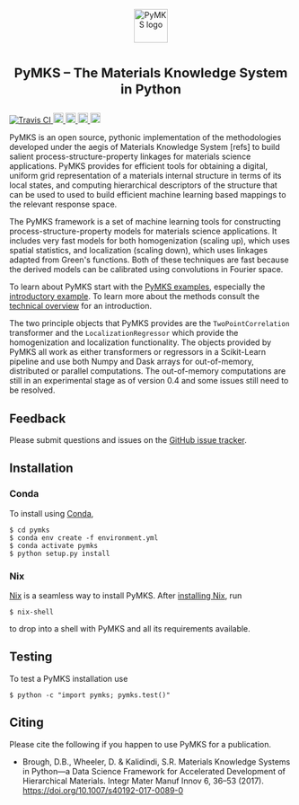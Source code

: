 <p align="center">
<img src="https://raw.githubusercontent.com/materialsinnovation/pymks/master/doc/pymks_logo.ico"
     height="60"
     alt="PyMKS logo"
     class="inline">
</p>

<h1> <p align="center"><sup><strong>
PyMKS &ndash; The Materials Knowledge System in Python
</strong></sup></p>
</h1>

<a href="https://travis-ci.org/materialsinnovation/pymks" target="_blank">
<img src="https://api.travis-ci.org/materialsinnovation/pymks.svg"
alt="Travis CI">
</a>
<a href="https://github.com/materialsinnovation/pymks/blob/master/LICENSE.md">
<img src="https://img.shields.io/badge/license-mit-blue.svg" alt="License" height="18">
</a>
<a href="http://pymks.readthedocs.io/en/latest/?badge=latest">
<img src="https://readthedocs.org/projects/pymks/badge/?version=latest" alt="Documentation Status" height="18">
</a>
<a href="https://pypi.python.org/pypi/pymks">
<img src="https://badge.fury.io/py/pymks.svg" alt="PyPI version" height="18">
</a>
<a href="https://circleci.com/gh/materialsinnovation/pymks">
<img src="https://circleci.com/gh/materialsinnovation/pymks.svg?style=shield" alt="Circle CI" height="18">
</a>


PyMKS is an open source, pythonic implementation of the methodologies 
developed under the aegis of Materials Knowledge System [refs] to build salient 
process-structure-property linkages for materials science applications.
PyMKS provides for efficient tools for obtaining a digital, uniform grid representation 
of a materials internal structure in terms of its local states, and computing hierarchical 
descriptors of the structure that can be used to used to build efficient machine 
learning based mappings to the relevant response space.

The PyMKS framework is a set of machine learning tools for
constructing process-structure-property models for materials science
applications. It includes very fast models for both homogenization
(scaling up), which uses spatial statistics, and localization (scaling
down), which uses linkages adapted from Green's functions. Both of
these techniques are fast because the derived models can be calibrated
using convolutions in Fourier space.

To learn about PyMKS start with the [PyMKS examples](./index.ipynb),
especially the [introductory example](notebooks/intro.ipynb). To learn
more about the methods consult the [technical
overview](http://pymks.org/en/latest/rst/notebooks/tech_overview.html)
for an introduction.

The two principle objects that PyMKS provides are the
`TwoPointCorrelation` transformer and the `LocalizationRegressor`
which provide the homogenization and localization functionality. The
objects provided by PyMKS all work as either transformers or
regressors in a Scikit-Learn pipeline and use both Numpy and Dask
arrays for out-of-memory, distributed or parallel computations. The
out-of-memory computations are still in an experimental stage as of
version 0.4 and some issues still need to be resolved.

## Feedback

Please submit questions and issues on the [GitHub issue
tracker](https://github.com/materialsinnovation/pymks/issues).

## Installation

### Conda

To install using [Conda][conda],

    $ cd pymks
    $ conda env create -f environment.yml
    $ conda activate pymks
    $ python setup.py install

### Nix

[Nix](https://nixos.org/nix/) is a seamless way to install
PyMKS. After [installing
Nix](https://nixos.org/nix/manual/#chap-quick-start), run

    $ nix-shell

to drop into a shell with PyMKS and all its requirements available.

## Testing

To test a PyMKS installation use

    $ python -c "import pymks; pymks.test()"

## Citing

Please cite the following if you happen to use PyMKS for a
publication.

 - Brough, D.B., Wheeler, D. & Kalidindi, S.R. Materials Knowledge
   Systems in Python—a Data Science Framework for Accelerated
   Development of Hierarchical Materials. Integr Mater Manuf Innov 6,
   36–53 (2017). https://doi.org/10.1007/s40192-017-0089-0

[conda]: http://continuum.io/downloads
